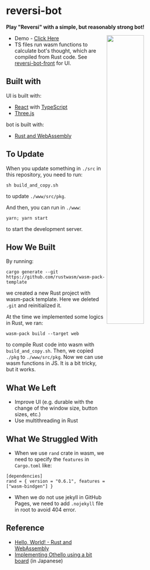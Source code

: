 # reversi-bot

**Play "Reversi" with a simple, but reasonably strong bot!**

<img align="right" src="https://user-images.githubusercontent.com/83964523/233449005-5fb8e0bb-45fb-435f-886d-9e6dee3a85ac.png" width="45%" />

- Demo - [Click Here](https://porinky0424.github.io/reversi-bot-front/)
- TS files run wasm functions to calculate bot's thought, which are compiled from Rust code. See [reversi-bot-front](https://github.com/porinky0424/reversi-bot-front) for UI.

## Built with

UI is built with:

- [React](https://ja.reactjs.org/) with [TypeScript](https://www.typescriptlang.org/)
- [Three.js](https://threejs.org/)

bot is built with:

- [Rust and WebAssembly](https://rustwasm.github.io/docs/book/)

## To Update

When you update something in `./src` in this repository, you need to run:

```
sh build_and_copy.sh
```

to update `./www/src/pkg`.

And then, you can run in `./www`:

```
yarn; yarn start
```

to start the development server.

## How We Built

By running:

```
cargo generate --git https://github.com/rustwasm/wasm-pack-template
```

we created a new Rust project with wasm-pack template. Here we deleted `.git` and reinitialized it.

At the time we implemented some logics in Rust, we ran:

```
wasm-pack build --target web
```

to compile Rust code into wasm with `build_and_copy.sh`. Then, we copied `./pkg` to `./www/src/pkg`. Now we can use wasm functions in JS. It is a bit tricky, but it works.

## What We Left

- Improve UI (e.g. durable with the change of the window size, button sizes, etc.)
- Use multithreading in Rust

## What We Struggled With

- When we use `rand` crate in wasm, we need to specify the `features` in `Cargo.toml` like:

```
[dependencies]
rand = { version = "0.6.1", features = ["wasm-bindgen"] }
```

- When we do not use jekyll in GitHub Pages, we need to add `.nojekyll` file in root to avoid 404 error.

## Reference

- [Hello, World! - Rust and WebAssembly](https://rustwasm.github.io/docs/book/game-of-life/hello-world.html)
- [Implementing Othello using a bit board](https://qiita.com/sensuikan1973/items/459b3e11d91f3cb37e43) (in Japanese)
